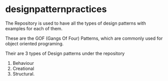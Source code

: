 # designpatternpractices

The Repository is used to have all the types of design patterns with examples for each of them.

These are the GOF (Gangs Of Four) Patterns, which are commonly used for object oriented programing.

Their are 3 types of Design patterns under the repository

1. Behaviour
2. Creational
3. Structural.
